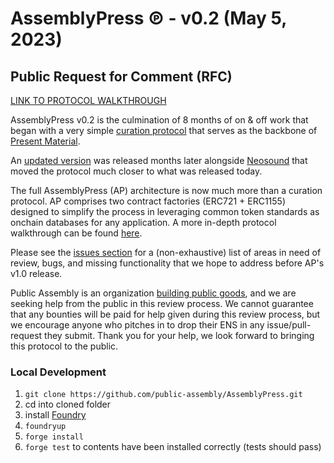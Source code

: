 # AssemblyPress ℗ - v0.2 (May 5, 2023)

## Public Request for Comment (RFC)

[LINK TO PROTOCOL WALKTHROUGH](https://forum.public---assembly.com/t/assemblypress-walkthrough/335)

AssemblyPress v0.2 is the culmination of 8 months of on & off work that began with a very simple [curation protocol](https://etherscan.io/address/0x6422Bf82Ab27F121a043d6DE88b55FA39e2ea292#code) that serves as the backbone of [Present Material](https://www.presentmaterial.xyz/).

An [updated version](https://github.com/public-assembly/curation-protocol) was released months later alongside [Neosound](https://www.neosound.xyz/) that moved the protocol much closer to what was released today.

The full AssemblyPress (AP) architecture is now much more than a curation protocol. AP comprises two contract factories (ERC721 + ERC1155) designed to simplify the process in leveraging common token standards as onchain databases for any application. A more in-depth protocol walkthrough can be found [here](https://forum.public---assembly.com/t/draft-assemblypress-walkthrough/335).

Please see the [issues section](https://github.com/public-assembly/AssemblyPress/issues) for a (non-exhaustive) list of areas in need of review, bugs, and missing functionality that we hope to address before AP's v1.0 release. 

Public Assembly is an organization [building public goods](https://twitter.com/valcoholics1/status/1641244533265399810?s=20), and we are seeking help from the public in this review process. We cannot guarantee that any bounties will be paid for help given during this review process, but we encourage anyone who pitches in to drop their ENS in any issue/pull-request they submit. Thank you for your help, we look forward to bringing this protocol to the public.


### Local Development

1. `git clone https://github.com/public-assembly/AssemblyPress.git`
2. cd into cloned folder
3. install [Foundry](https://github.com/foundry-rs/foundry)
4. `foundryup`
5. `forge install`
6. `forge test` to contents have been installed correctly (tests should pass)
